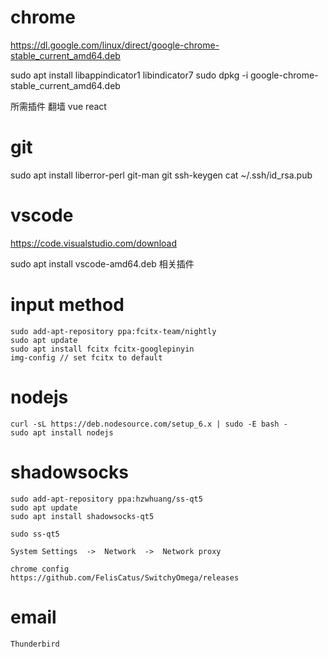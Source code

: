 
# chrome
   https://dl.google.com/linux/direct/google-chrome-stable_current_amd64.deb

   sudo apt install libappindicator1 libindicator7
   sudo dpkg -i google-chrome-stable_current_amd64.deb

   所需插件
   翻墙
   vue
   react

# git
   sudo apt install liberror-perl git-man git
   ssh-keygen
   cat ~/.ssh/id_rsa.pub

# vscode
   https://code.visualstudio.com/download

   sudo apt install vscode-amd64.deb
   相关插件

# input method
    sudo add-apt-repository ppa:fcitx-team/nightly
    sudo apt update
    sudo apt install fcitx fcitx-googlepinyin
    img-config // set fcitx to default

# nodejs
    curl -sL https://deb.nodesource.com/setup_6.x | sudo -E bash -
    sudo apt install nodejs

# shadowsocks
    sudo add-apt-repository ppa:hzwhuang/ss-qt5
    sudo apt update
    sudo apt install shadowsocks-qt5

    sudo ss-qt5

    System Settings  ->  Network  ->  Network proxy

    chrome config
    https://github.com/FelisCatus/SwitchyOmega/releases

# email
    Thunderbird
    


